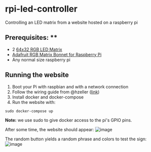 # rpi-led-controller
Controlling an LED matrix from a website hosted on a raspberry pi

## Prerequisites: **
- 2 [64x32 RGB LED Matrix](https://www.adafruit.com/product/2279)
- [Adafruit RGB Matrix Bonnet for Raspberry Pi](https://www.adafruit.com/product/3211)
- Any normal size raspberry pi

## Running the website
1. Boot your Pi with raspbian and with a network connection
2. Follow the wiring guide from @hzeller ([link](https://github.com/hzeller/rpi-rgb-led-matrix/blob/master/wiring.md))
3. Install docker and docker-compose
4. Run the website with:
```
sudo docker-compose up
```
**Note:** we use sudo to give docker access to the pi's GPIO pins.

After some time, the website should appear:
![image](https://user-images.githubusercontent.com/36345325/140591851-08f9b5b5-c92d-4286-a5c8-60ceb5c45ba1.png)

The random button yields a random phrase and colors to test the sign:
![image](https://user-images.githubusercontent.com/36345325/140591859-227baa9f-444c-48dd-9f44-b7b50376346e.png)


